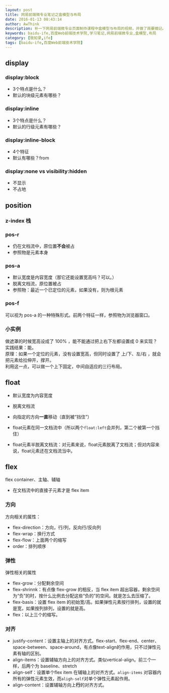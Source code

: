 ```yaml
---
layout: post
title: 网易前端微专业笔记之盒模型与布局
date: 2016-01-13 00:43:14
author: AwThink
description: 补一下网易前端微专业页面制作课程中盒模型与布局的视频，并做了简要摘记。
keywords: baidu-ife,百度Web前端技术学院,学习笔记,网易前端微专业,盒模型,布局
category: [致知录,ife]
tags: [baidu-ife,百度Web前端技术学院]
---
```


## display

### display:block  

- 3个特点是什么？
- 默认的块级元素有哪些？

### display:inline

- 3个特点是什么？
- 默认的行级元素有哪些？

### display:inline-block

- 4个特征
- 默认有哪些？from

### display:none vs visibility:hidden

- 不显示
- 不占地


## position

### z-index 栈

### pos-r

- 仍在文档流中，原位置**不会**被占
- 参照物是元素本身

### pos-a

- 默认宽度是内容宽度（那它还能设置宽高吗？可以。）
- 脱离文档流，原位置被占
- 参照物：最近一个已定位的元素，如果没有，则为根元素

### pos-f

可以视为 pos-a 的一种特殊形式。前两个特征一样，参照物为浏览器窗口。

### 小实例

做遮罩的时候宽高设成了 100% ，能不能通过把上右下左都设置成 0 来实现？  
实践结果：能。  
原理：如果一个定位的元素，没有设置宽高，但同时设置了 上/下、左/右 ，就会把元素给拉伸开，撑开。  
利用这一点，可以做一个上下固定，中间自适应的三行布局。


## float

- 默认宽度为内容宽度
- 脱离文档流
- 向指定的方向**一直**移动（直到被“挡住”）

- float元素在同一文档流中（所以两个`float:left`会并列，第二个被第一个挡住）
- float元素半脱离文档流：对元素来说，float元素脱离了文档流；但对内容来说，float元素还在文档流当中。

## flex

flex container、主轴、辅轴

- 在文档流中的直接子元素才是 flex item

### 方向

方向相关的属性：

- flex-direction：方向，行/列，反向行/反向列
- flex-wrap：换行方式
- flex-flow：上面两个的缩写
- order：排列顺序

### 弹性

弹性相关的属性

- flex-grow：分配剩余空间
- flex-shrinnk：有点像 flex-grow 的相反，当 flex item 超出容器，剩余空间为“负”的时，按什么比例去分配这些“负的”的空间。就是怎么去压缩了。
- flex-basis：设置 flex item 的初始宽/高。如果弹性元素按行排列，设置的就是宽，如果按列排列，设置的就是高。
- flex：以上三个的缩写。

### 对齐

- justify-content：设置主轴上的对齐方式。flex-start、flex-end、center、space-between、space-around，有点像text-align的作用，只不过弹性元素有轴的区别。
- align-items：设置辅轴方向上的对齐方式。类似vertical-align。前三个一样，后两个为 baseline、stretch
- align-self：设置单个flex item 在辅轴上的对齐方式。`align-items` 对容器内所有的弹性元素生效，而`aligh-self`对单个弹性元素起作用。
- align-content：设置辅轴方向上**行**的对齐方式。
